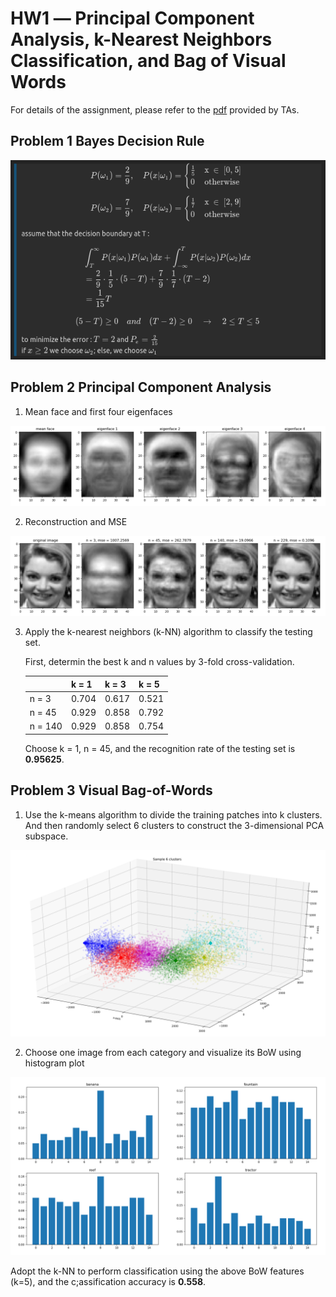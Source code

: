 # HW1 ― Principal Component Analysis, k-Nearest Neighbors Classification, and Bag of Visual Words

For details of the assignment, please refer to the [pdf](https://github.com/kkeen699/DLCV-spring2019/blob/master/hw1/DLCV_hw1.pdf) provided by TAs.

## Problem 1 Bayes Decision Rule

<p align="center"> 
<img src="./image/p1.png" alt="drawing" width=""/>
</p>

## Problem 2 Principal Component Analysis
1. Mean face and first four eigenfaces
<p align="center"> 
<img src="./image/p2-1.png" alt="drawing" width=""/>
</p>

2. Reconstruction and MSE
<p align="center"> 
<img src="./image/p2-2.png" alt="drawing" width=""/>
</p>

3. Apply the k-nearest neighbors (k-NN) algorithm to classify the testing set.

    First, determin the best k and n values by 3-fold cross-validation.
  
    |        | k = 1 | k = 3 | k = 5 
    ---------|-------|-------|------
    n = 3    | 0.704 | 0.617 | 0.521 
    n = 45   | 0.929 | 0.858 | 0.792
    n = 140  | 0.929 | 0.858 | 0.754    

    Choose k = 1, n = 45, and the recognition rate of the testing set is **0.95625**.

## Problem 3 Visual Bag-of-Words

1. Use the k-means algorithm to divide the training patches into k clusters. And then randomly select 6 clusters to construct the 3-dimensional PCA subspace.
<p align="center"> 
<img src="./image/p3-1.png" alt="drawing" width=""/>
</p>

2. Choose one image from each category and visualize its BoW using histogram plot
<p align="center"> 
<img src="./image/p3-2.png" alt="drawing" width=""/>
</p>

   Adopt the k-NN to perform classification using the above BoW features (k=5), and the c;assification accuracy is **0.558**.